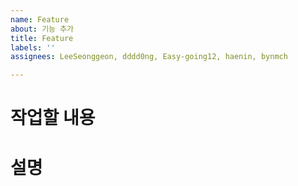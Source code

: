 ```yaml
---
name: Feature
about: 기능 추가
title: Feature
labels: ''
assignees: LeeSeonggeon, dddd0ng, Easy-going12, haenin, bynmch

---
```

# 작업할 내용


# 설명
